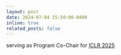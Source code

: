 ```yaml
---
layout: post
date: 2024-07-04 15:59:00-0400
inline: true
related_posts: false
---
```


serving as Program Co-Chair for [ICLR 2025](http://iclr.cc)
